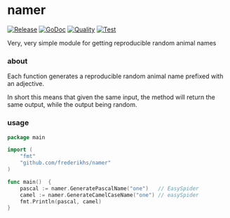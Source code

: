 # namer

[![Release](https://img.shields.io/github/v/release/frederikhs/namer.svg)](https://godoc.org/github.com/frederikhs/namer)
[![GoDoc](https://godoc.org/github.com/frederikhs/namer?status.svg)](https://godoc.org/github.com/frederikhs/namer)
[![Quality](https://goreportcard.com/badge/github.com/frederikhs/namer)](https://goreportcard.com/report/github.com/frederikhs/namer)
[![Test](https://github.com/frederikhs/namer/actions/workflows/test.yml/badge.svg?branch=main)](https://github.com/frederikhs/namer/actions/workflows/test.yml)

Very, very simple module for getting reproducible random animal names

### about
Each function generates a reproducible random animal name prefixed with an adjective.

In short this means that given the same input, the method will return the same output, while the output being random.


### usage

```go
package main

import (
	"fmt"
	"github.com/frederikhs/namer"
)

func main()  {
	pascal := namer.GeneratePascalName("one")   // EasySpider
	camel := namer.GenerateCamelCaseName("one") // easySpider
	fmt.Println(pascal, camel)
}
```
